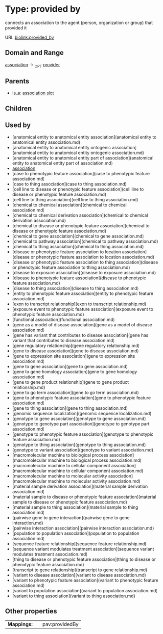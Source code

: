 
# Type: provided by


connects an association to the agent (person, organization or group) that provided it

URI: [biolink:provided_by](https://w3id.org/biolink/vocab/provided_by)


## Domain and Range

[association](association.md) ->  <sub>OPT</sub> [provider](provider.md)

## Parents

 *  is_a: [association slot](association_slot.md)

## Children


## Used by

 * [anatomical entity to anatomical entity association](anatomical entity to anatomical entity association.md)
 * [anatomical entity to anatomical entity ontogenic association](anatomical entity to anatomical entity ontogenic association.md)
 * [anatomical entity to anatomical entity part of association](anatomical entity to anatomical entity part of association.md)
 * [association](association.md)
 * [case to phenotypic feature association](case to phenotypic feature association.md)
 * [case to thing association](case to thing association.md)
 * [cell line to disease or phenotypic feature association](cell line to disease or phenotypic feature association.md)
 * [cell line to thing association](cell line to thing association.md)
 * [chemical to chemical association](chemical to chemical association.md)
 * [chemical to chemical derivation association](chemical to chemical derivation association.md)
 * [chemical to disease or phenotypic feature association](chemical to disease or phenotypic feature association.md)
 * [chemical to gene association](chemical to gene association.md)
 * [chemical to pathway association](chemical to pathway association.md)
 * [chemical to thing association](chemical to thing association.md)
 * [disease or phenotypic feature association to location association](disease or phenotypic feature association to location association.md)
 * [disease or phenotypic feature association to thing association](disease or phenotypic feature association to thing association.md)
 * [disease to exposure association](disease to exposure association.md)
 * [disease to phenotypic feature association](disease to phenotypic feature association.md)
 * [disease to thing association](disease to thing association.md)
 * [entity to phenotypic feature association](entity to phenotypic feature association.md)
 * [exon to transcript relationship](exon to transcript relationship.md)
 * [exposure event to phenotypic feature association](exposure event to phenotypic feature association.md)
 * [functional association](functional association.md)
 * [gene as a model of disease association](gene as a model of disease association.md)
 * [gene has variant that contributes to disease association](gene has variant that contributes to disease association.md)
 * [gene regulatory relationship](gene regulatory relationship.md)
 * [gene to disease association](gene to disease association.md)
 * [gene to expression site association](gene to expression site association.md)
 * [gene to gene association](gene to gene association.md)
 * [gene to gene homology association](gene to gene homology association.md)
 * [gene to gene product relationship](gene to gene product relationship.md)
 * [gene to go term association](gene to go term association.md)
 * [gene to phenotypic feature association](gene to phenotypic feature association.md)
 * [gene to thing association](gene to thing association.md)
 * [genomic sequence localization](genomic sequence localization.md)
 * [genotype to gene association](genotype to gene association.md)
 * [genotype to genotype part association](genotype to genotype part association.md)
 * [genotype to phenotypic feature association](genotype to phenotypic feature association.md)
 * [genotype to thing association](genotype to thing association.md)
 * [genotype to variant association](genotype to variant association.md)
 * [macromolecular machine to biological process association](macromolecular machine to biological process association.md)
 * [macromolecular machine to cellular component association](macromolecular machine to cellular component association.md)
 * [macromolecular machine to molecular activity association](macromolecular machine to molecular activity association.md)
 * [material sample derivation association](material sample derivation association.md)
 * [material sample to disease or phenotypic feature association](material sample to disease or phenotypic feature association.md)
 * [material sample to thing association](material sample to thing association.md)
 * [pairwise gene to gene interaction](pairwise gene to gene interaction.md)
 * [pairwise interaction association](pairwise interaction association.md)
 * [population to population association](population to population association.md)
 * [sequence feature relationship](sequence feature relationship.md)
 * [sequence variant modulates treatment association](sequence variant modulates treatment association.md)
 * [thing to disease or phenotypic feature association](thing to disease or phenotypic feature association.md)
 * [transcript to gene relationship](transcript to gene relationship.md)
 * [variant to disease association](variant to disease association.md)
 * [variant to phenotypic feature association](variant to phenotypic feature association.md)
 * [variant to population association](variant to population association.md)
 * [variant to thing association](variant to thing association.md)

## Other properties

|  |  |  |
| --- | --- | --- |
| **Mappings:** | | pav:providedBy |

